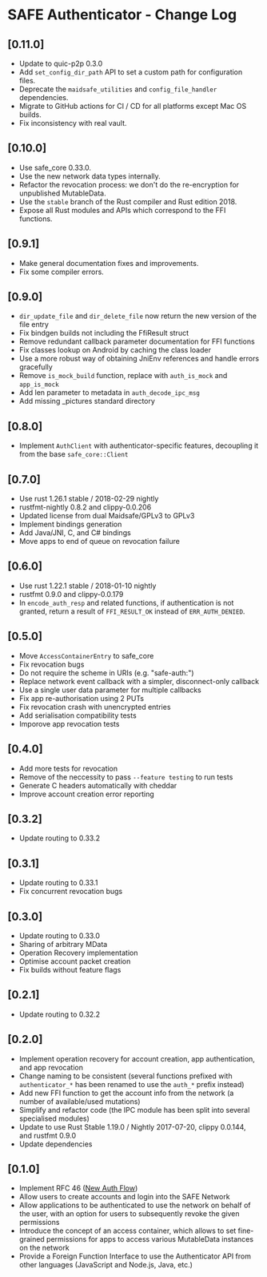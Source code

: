 # SAFE Authenticator - Change Log

## [0.11.0]
- Update to quic-p2p 0.3.0
- Add `set_config_dir_path` API to set a custom path for configuration files.
- Deprecate the `maidsafe_utilities` and `config_file_handler` dependencies.
- Migrate to GitHub actions for CI / CD for all platforms except Mac OS builds.
- Fix inconsistency with real vault.

## [0.10.0]
- Use safe_core 0.33.0.
- Use the new network data types internally.
- Refactor the revocation process: we don't do the re-encryption for unpublished MutableData.
- Use the `stable` branch of the Rust compiler and Rust edition 2018.
- Expose all Rust modules and APIs which correspond to the FFI functions.

## [0.9.1]
- Make general documentation fixes and improvements.
- Fix some compiler errors.

## [0.9.0]
- `dir_update_file` and `dir_delete_file` now return the new version of the file entry
- Fix bindgen builds not including the FfiResult struct
- Remove redundant callback parameter documentation for FFI functions
- Fix classes lookup on Android by caching the class loader
- Use a more robust way of obtaining JniEnv references and handle errors gracefully
- Remove `is_mock_build` function, replace with `auth_is_mock` and `app_is_mock`
- Add len parameter to metadata in `auth_decode_ipc_msg`
- Add missing _pictures standard directory

## [0.8.0]
- Implement `AuthClient` with authenticator-specific features, decoupling it from the base `safe_core::Client`

## [0.7.0]
- Use rust 1.26.1 stable / 2018-02-29 nightly
- rustfmt-nightly 0.8.2 and clippy-0.0.206
- Updated license from dual Maidsafe/GPLv3 to GPLv3
- Implement bindings generation
- Add Java/JNI, C, and C# bindings
- Move apps to end of queue on revocation failure

## [0.6.0]
- Use rust 1.22.1 stable / 2018-01-10 nightly
- rustfmt 0.9.0 and clippy-0.0.179
- In `encode_auth_resp` and related functions, if authentication is not granted, return a result of `FFI_RESULT_OK` instead of `ERR_AUTH_DENIED`.

## [0.5.0]
- Move `AccessContainerEntry` to safe_core
- Fix revocation bugs
- Do not require the scheme in URIs (e.g. "safe-auth:")
- Replace network event callback with a simpler, disconnect-only callback
- Use a single user data parameter for multiple callbacks
- Fix app re-authorisation using 2 PUTs
- Fix revocation crash with unencrypted entries
- Add serialisation compatibility tests
- Imporove app revocation tests

## [0.4.0]
- Add more tests for revocation
- Remove of the neccessity to pass `--feature testing` to run tests
- Generate C headers automatically with cheddar
- Improve account creation error reporting

## [0.3.2]
- Update routing to 0.33.2

## [0.3.1]
- Update routing to 0.33.1
- Fix concurrent revocation bugs

## [0.3.0]
- Update routing to 0.33.0
- Sharing of arbitrary MData
- Operation Recovery implementation
- Optimise account packet creation
- Fix builds without feature flags

## [0.2.1]
- Update routing to 0.32.2

## [0.2.0]
- Implement operation recovery for account creation, app authentication, and app revocation
- Change naming to be consistent (several functions prefixed with `authenticator_*` has been renamed to use the `auth_*` prefix instead)
- Add new FFI function to get the account info from the network (a number of available/used mutations)
- Simplify and refactor code (the IPC module has been split into several specialised modules)
- Update to use Rust Stable 1.19.0 / Nightly 2017-07-20, clippy 0.0.144, and rustfmt 0.9.0
- Update dependencies

## [0.1.0]
- Implement RFC 46 ([New Auth Flow](https://github.com/maidsafe/rfcs/blob/master/text/0046-new-auth-flow/0046-new-auth-flow.md))
- Allow users to create accounts and login into the SAFE Network
- Allow applications to be authenticated to use the network on behalf of the user, with an option for users to subsequently revoke the given permissions
- Introduce the concept of an access container, which allows to set fine-grained permissions for apps to access various MutableData instances on the network
- Provide a Foreign Function Interface to use the Authenticator API from other languages (JavaScript and Node.js, Java, etc.)
